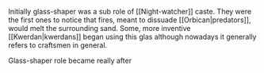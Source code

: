 Initially glass-shaper was a sub role of [[Night-watcher]] caste. They were the first ones to notice that fires, meant to dissuade [[Orbican|predators]], would melt the surrounding sand. Some, more inventive [[Kwerdan|kwerdans]] began using this glas
although nowadays it generally refers to craftsmen in general.

Glass-shaper role became really after 